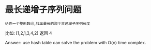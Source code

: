 #	最长递增子序列问题

	给你一个整形数组,找出最长的那个非递减子序列长度

比如:	[1,2,1,3,4,2]  返回 4


Answer:   use hash table can solve the problem with O(n) time complex.